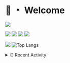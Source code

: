 # 👋 ・ Welcome
![](https://komarev.com/ghpvc/?username=Lorenzo0111)

![](https://img.shields.io/badge/Java-ED8B00?style=for-the-badge&logo=java&logoColor=white)
![](https://img.shields.io/badge/JavaScript-323330?style=for-the-badge&logo=javascript&logoColor=F7DF1E)
![](https://img.shields.io/badge/Node.js-339933?style=for-the-badge&logo=nodedotjs&logoColor=white)
![](https://img.shields.io/badge/React-20232A?style=for-the-badge&logo=react&logoColor=61DAFB)

[![](https://github-readme-stats.vercel.app/api?username=Lorenzo0111&show_icons=true&count_private=true)](https://github.com/Lorenzo0111)
![Top Langs](https://github-readme-stats.vercel.app/api/top-langs/?username=Lorenzo0111&layout=compact)

<details>
<summary>⏰ Recent Activity</summary>

<!--RECENT_ACTIVITY:start-->
1. ![issueOpened] **Issue opened:** [Lorenzo0111/MultiLang#57](https://github.com/Lorenzo0111/MultiLang/issues/57)
2. ![issueClosed] **Issue closed:** [ZombieStriker/QualityArmory#200](https://github.com/ZombieStriker/QualityArmory/issues/200)
3. ![comment] **Commented:** [ZombieStriker/QualityArmory#200](https://github.com/ZombieStriker/QualityArmory/issues/200#issuecomment-1003020101)
4. ![comment] **Commented:** [ZombieStriker/QualityArmory#228](https://github.com/ZombieStriker/QualityArmory/issues/228#issuecomment-1003019068)
5. ![comment] **Commented:** [ZombieStriker/QualityArmory#229](https://github.com/ZombieStriker/QualityArmory/issues/229#issuecomment-1003016230)
6. ![issueClosed] **Issue closed:** [ZombieStriker/QualityArmory#234](https://github.com/ZombieStriker/QualityArmory/issues/234)
7. ![issueOpened] **Issue opened:** [ZombieStriker/QualityArmory#235](https://github.com/ZombieStriker/QualityArmory/issues/235)
8. ![prMerged] **Pull request merged:** [ZombieStriker/QualityArmoryVehicles2#82](https://github.com/ZombieStriker/QualityArmoryVehicles2/pull/82)
9. ![prMerged] **Pull request merged:** [ZombieStriker/QualityArmoryVehicles2#83](https://github.com/ZombieStriker/QualityArmoryVehicles2/pull/83)
10. ![prMerged] **Pull request merged:** [Lorenzo0111/HangarUpdater#16](https://github.com/Lorenzo0111/HangarUpdater/pull/16)
<!--RECENT_ACTIVITY:end-->


<!--RECENT_ACTIVITY:last_update-->
Last Updated: Friday, December 31st, 2021, 12:42:23 AM
<!--RECENT_ACTIVITY:last_update_end-->
</details>

[issueOpened]: https://cdn.jsdelivr.net/gh/Readme-Workflows/Readme-Icons@main/icons/octicons/IssueOpenedOld.svg
[issueClosed]: https://cdn.jsdelivr.net/gh/Readme-Workflows/Readme-Icons@main/icons/octicons/IssueClosedOld.svg

[prOpened]: https://cdn.jsdelivr.net/gh/Readme-Workflows/Readme-Icons@main/icons/octicons/PullRequestOpened.svg
[prClosed]: https://cdn.jsdelivr.net/gh/Readme-Workflows/Readme-Icons@main/icons/octicons/PullRequestClosed.svg
[prMerged]: https://cdn.jsdelivr.net/gh/Readme-Workflows/Readme-Icons@main/icons/octicons/PullRequestMerged.svg

[comment]: https://cdn.jsdelivr.net/gh/Readme-Workflows/Readme-Icons@main/icons/octicons/Comment.svg

[changesRequested]: https://cdn.jsdelivr.net/gh/Readme-Workflows/Readme-Icons@main/icons/octicons/RequestedChanges.svg
[approved]: https://cdn.jsdelivr.net/gh/Readme-Workflows/Readme-Icons@main/icons/octicons/ApprovedChanges.svg

[repoCreated]: https://cdn.jsdelivr.net/gh/Readme-Workflows/Readme-Icons@main/icons/octicons/Repository.svg
[release]: https://cdn.jsdelivr.net/gh/Readme-Workflows/Readme-Icons@main/icons/octicons/Release.svg
[star]: https://cdn.jsdelivr.net/gh/Readme-Workflows/Readme-Icons@main/icons/octicons/StarredRepository.svg
[wiki]: https://cdn.jsdelivr.net/gh/Readme-Workflows/Readme-Icons@main/icons/octicons/Wiki.svg
[fork]: https://cdn.jsdelivr.net/gh/Readme-Workflows/Readme-Icons@main/icons/octicons/ForkedRepository.svg
[people]: https://cdn.jsdelivr.net/gh/Readme-Workflows/Readme-Icons@main/icons/octicons/People.svg
